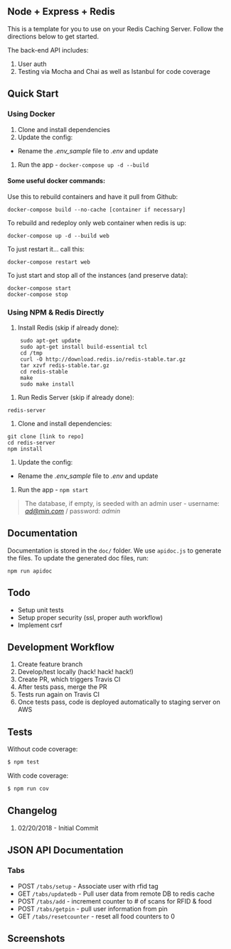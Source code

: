 ## Node + Express + Redis



This is a template for you to use on your Redis Caching Server. Follow the directions below to get started.


The back-end API includes:

1. User auth
1. Testing via Mocha and Chai as well as Istanbul for code coverage

## Quick Start

### Using Docker
1. Clone and install dependencies
1. Update the config:
  - Rename the *.env_sample* file to *.env* and update
1. Run the app - `docker-compose up -d --build`

#### Some useful docker commands:
Use this to rebuild containers and have it pull from Github:
```
docker-compose build --no-cache [container if necessary]
```

To rebuild and redeploy only web container when redis is up:
```
docker-compose up -d --build web
```

To just restart it… call this:
```
docker-compose restart web
```
To just start and stop all of the instances (and preserve data):
```
docker-compose start
docker-compose stop
```

### Using NPM & Redis Directly
1. Install Redis (skip if already done):
```
    sudo apt-get update
    sudo apt-get install build-essential tcl
    cd /tmp
    curl -O http://download.redis.io/redis-stable.tar.gz
    tar xzvf redis-stable.tar.gz
    cd redis-stable
    make
    sudo make install
```

1. Run Redis Server (skip if already done):
```
redis-server
```
1. Clone and install dependencies:
```
git clone [link to repo]
cd redis-server
npm install
```
1. Update the config:
  - Rename the *.env_sample* file to *.env* and update
1. Run the app - `npm start`

> The database, if empty, is seeded with an admin user - username: *ad@min.com* / password: *admin*

## Documentation
Documentation is stored in the `doc/` folder. We use `apidoc.js` to generate the files.
To update the generated doc files, run:
```
npm run apidoc
```
## Todo

- Setup unit tests
- Setup proper security (ssl, proper auth workflow)
- Implement csrf

## Development Workflow

1. Create feature branch
1. Develop/test locally (hack! hack! hack!)
1. Create PR, which triggers Travis CI
1. After tests pass, merge the PR
1. Tests run again on Travis CI
1. Once tests pass, code is deployed automatically to staging server on AWS

## Tests

Without code coverage:

```sh
$ npm test
```

With code coverage:

```sh
$ npm run cov
```

## Changelog

1. 02/20/2018 - Initial Commit

## JSON API Documentation


### Tabs

- POST `/tabs/setup` - Associate user with rfid tag
- GET `/tabs/updatedb` - Pull user data from remote DB to redis cache
- POST `/tabs/add` - increment counter to # of scans for RFID & food
- POST `/tabs/getpin` - pull user information from pin
- GET `/tabs/resetcounter` - reset all food counters to 0



## Screenshots